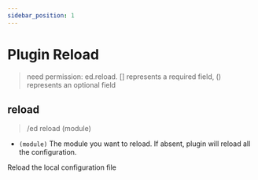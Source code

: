 ```yaml
---
sidebar_position: 1
---
```


# Plugin Reload
> need permission: ed.reload. [] represents a required field, () represents an optional field

## reload
> /ed reload (module)

* `(module)` The module you want to reload. If absent, plugin will reload all the configuration.

Reload the local configuration file
